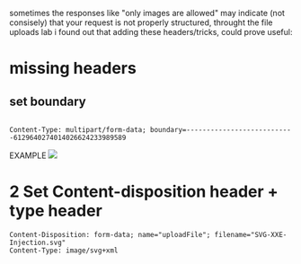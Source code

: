 sometimes the responses like "only images are allowed" may indicate (not consisely) that your request is not properly structured, throught the file uploads lab i found out that adding these headers/tricks, could prove useful:
# missing headers
##  set boundary
```

Content-Type: multipart/form-data; boundary=---------------------------6129640274014026624233989589

```

EXAMPLE
![](Pasted%20image%2020250520215002.png)

# 2 Set Content-disposition header + type header
```
Content-Disposition: form-data; name="uploadFile"; filename="SVG-XXE-Injection.svg"
Content-Type: image/svg+xml
```
